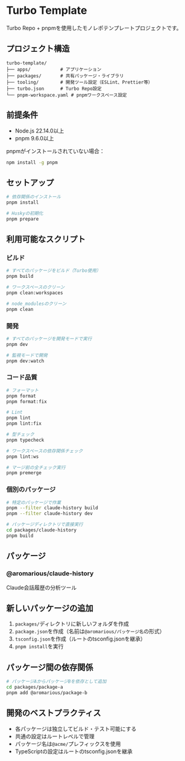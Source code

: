 # Turbo Template

Turbo Repo + pnpmを使用したモノレポテンプレートプロジェクトです。

## プロジェクト構造

```
turbo-template/
├── apps/           # アプリケーション
├── packages/       # 共有パッケージ・ライブラリ
├── tooling/        # 開発ツール設定（ESLint、Prettier等）
├── turbo.json      # Turbo Repo設定
└── pnpm-workspace.yaml # pnpmワークスペース設定
```

## 前提条件

- Node.js 22.14.0以上
- pnpm 9.6.0以上

pnpmがインストールされていない場合：
```bash
npm install -g pnpm
```

## セットアップ

```bash
# 依存関係のインストール
pnpm install

# Huskyの初期化
pnpm prepare
```

## 利用可能なスクリプト

### ビルド

```bash
# すべてのパッケージをビルド（Turbo使用）
pnpm build

# ワークスペースのクリーン
pnpm clean:workspaces

# node_modulesのクリーン
pnpm clean
```

### 開発

```bash
# すべてのパッケージを開発モードで実行
pnpm dev

# 監視モードで開発
pnpm dev:watch
```

### コード品質

```bash
# フォーマット
pnpm format
pnpm format:fix

# Lint
pnpm lint
pnpm lint:fix

# 型チェック
pnpm typecheck

# ワークスペースの依存関係チェック
pnpm lint:ws

# マージ前の全チェック実行
pnpm premerge
```

### 個別のパッケージ

```bash
# 特定のパッケージで作業
pnpm --filter claude-history build
pnpm --filter claude-history dev

# パッケージディレクトリで直接実行
cd packages/claude-history
pnpm build
```

## パッケージ

### @aromarious/claude-history

Claude会話履歴の分析ツール

## 新しいパッケージの追加

1. `packages/`ディレクトリに新しいフォルダを作成
2. `package.json`を作成（名前は`@aromarious/パッケージ名`の形式）
3. `tsconfig.json`を作成（ルートのtsconfig.jsonを継承）
4. `pnpm install`を実行

## パッケージ間の依存関係

```bash
# パッケージAからパッケージBを依存として追加
cd packages/package-a
pnpm add @aromarious/package-b
```

## 開発のベストプラクティス

- 各パッケージは独立してビルド・テスト可能にする
- 共通の設定はルートレベルで管理
- パッケージ名は`@acme/`プレフィックスを使用
- TypeScriptの設定はルートのtsconfig.jsonを継承
